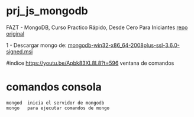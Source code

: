 # prj_js_mongodb
FAZT - MongoDB, Curso Practico Rápido, Desde Cero Para Iniciantes 
[repo original](https://github.com/FaztWeb/mongodb-course/blob/master/first-db.js)

1 - Descargar mongo de: 
[mongodb-win32-x86_64-2008plus-ssl-3.6.0-signed.msi](https://www.mongodb.com/dr/fastdl.mongodb.org/win32/mongodb-win32-x86_64-2008plus-ssl-3.6.0-signed.msi/download)

#indice
https://youtu.be/Apbk83XL8L8?t=596 ventana de comandos

# comandos consola
```
mongod  inicia el servidor de mongodb
mongo   para ejecutar comandos de mongo

```

#

